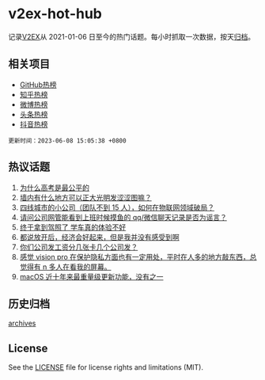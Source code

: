 # v2ex-hot-hub

 记录[V2EX](https://www.v2ex.com/)从 2021-01-06 日至今的热门话题。每小时抓取一次数据，按天[归档](archives)。
 
 ## 相关项目

- [GitHub热榜](https://github.com/snaildev/github-hot-hub)
- [知乎热榜](https://github.com/snaildev/zhihu-hot-hub)
- [微博热榜](https://github.com/snaildev/weibo-hot-hub)
- [头条热榜](https://github.com/snaildev/toutiao-hot-hub)
- [抖音热榜](https://github.com/snaildev/douyin-hot-hub)


 `更新时间：2023-06-08 15:05:38 +0800`

## 热议话题

1. [为什么高考是最公平的](https://www.v2ex.com/t/946871)
1. [墙内有什么地方可以正大光明发涩涩图嘛？](https://www.v2ex.com/t/946708)
1. [四线城市的小公司（团队不到 15 人），如何在物联网领域破局？](https://www.v2ex.com/t/946848)
1. [请问公司网管能看到上班时候摸鱼的 qq/微信聊天记录是否为谣言？](https://www.v2ex.com/t/946821)
1. [终于拿到驾照了 学车真的体验不好](https://www.v2ex.com/t/946660)
1. [都说放开后，经济会好起来，但是我并没有感受到啊](https://www.v2ex.com/t/946878)
1. [你们公司发工资分几张卡几个公司发？](https://www.v2ex.com/t/946721)
1. [感觉 vision pro 在保护隐私方面也有一定用处，平时在人多的地方敲东西，总觉得有 n 多人在看我的屏幕。](https://www.v2ex.com/t/946812)
1. [macOS 近十年来最重量级更新功能，没有之一](https://www.v2ex.com/t/946772)

## 历史归档

[archives](archives)

## License

See the [LICENSE](LICENSE) file for license rights and limitations (MIT).
